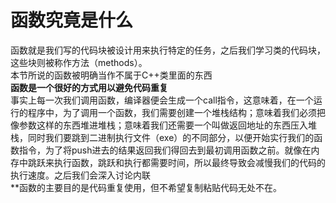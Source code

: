 
# 函数究竟是什么
函数就是我们写的代码块被设计用来执行特定的任务，之后我们学习类的代码块，这些块则被称作方法（methods）。  
本节所说的函数被明确当作不属于C++类里面的东西   
**函数是一个很好的方式用以避免代码重复**  
事实上每一次我们调用函数，编译器便会生成一个call指令，这意味着，在一个运行的程序中，为了调用一个函数，我们需要创建一个堆栈结构；意味着我们必须把像参数这样的东西堆进堆栈；意味着我们还需要一个叫做返回地址的东西压入堆栈，同时我们要跳到二进制执行文件（exe）的不同部分，以便开始实行我们的函数指令，为了将push进去的结果返回我们得回去到最初调用函数之前。就像在内存中跳跃来执行函数，跳跃和执行都需要时间，所以最终导致会减慢我们的代码的执行速度。之后我们会深入讨论内联  
**函数的主要目的是代码重复使用，但不希望复制粘贴代码无处不在。
